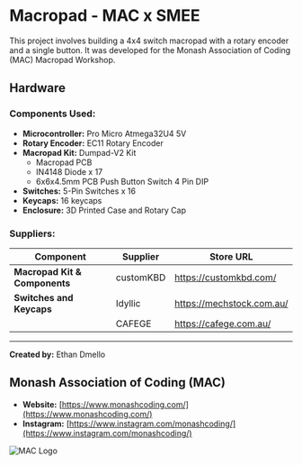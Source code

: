 # Macropad - MAC x SMEE

This project involves building a 4x4 switch macropad with a rotary encoder and a single button. It was developed for the Monash Association of Coding (MAC) Macropad Workshop.

## Hardware

### Components Used:
- **Microcontroller:** Pro Micro Atmega32U4 5V
- **Rotary Encoder:** EC11 Rotary Encoder
- **Macropad Kit:** Dumpad-V2 Kit
  - Macropad PCB
  - IN4148 Diode x 17
  - 6x6x4.5mm PCB Push Button Switch 4 Pin DIP
- **Switches:** 5-Pin Switches x 16
- **Keycaps:** 16 keycaps
- **Enclosure:** 3D Printed Case and Rotary Cap

### Suppliers:
| Component                     | Supplier      | Store URL                           |
| ----------------------------- | ------------- | ----------------------------------- |
| **Macropad Kit & Components** | customKBD     | https://customkbd.com/ |
| **Switches and Keycaps**      | Idyllic       | https://mechstock.com.au/ |
|                               | CAFEGE        | https://cafege.com.au/    |

---

**Created by:** Ethan Dmello

## Monash Association of Coding (MAC)
- **Website:** [https://www.monashcoding.com/](https://www.monashcoding.com/)
- **Instagram:** [https://www.instagram.com/monashcoding/](https://www.instagram.com/monashcoding/)

![MAC Logo](images/monashcoding_logo.png)
